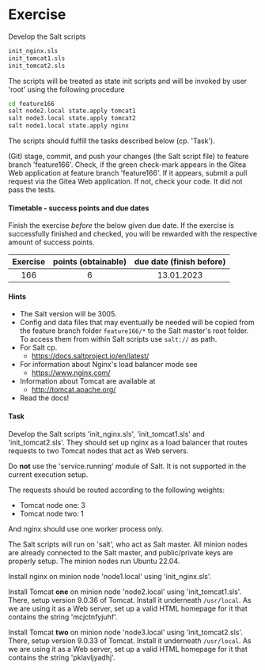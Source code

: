 # Exercise

Develop the Salt scripts

```sh
init_nginx.sls
init_tomcat1.sls
init_tomcat2.sls
```

The scripts will be treated as state init scripts and
will be invoked by user 'root' using the following procedure

```sh
cd feature166
salt node2.local state.apply tomcat1
salt node3.local state.apply tomcat2
salt node1.local state.apply nginx
```

The scripts should fulfill the tasks described below (cp. 'Task').

(Git) stage, commit, and push your changes (the Salt script file) to feature
branch 'feature166'. Check, if the green check-mark appears in the
Gitea Web application at feature branch 'feature166'. If it appears,
submit a pull request via the Gitea Web application. If not, check your code.
It did not pass the tests.

  
#### Timetable - success points and due dates

Finish the exercise *before* the below given due date. If the exercise is
successfully finished and checked, you will be rewarded with the respective
amount of success points.

|Exercise    |points (obtainable)                   |due date (finish before)|
|:--------:  |:--------:                            |:--------:              |
|166|6|13.01.2023|


#### Hints

- The Salt version will be 3005.
- Config and data files that may eventually be needed will be copied from
  the feature branch folder `feature166/*` to the Salt master's root
  folder. To access them from within Salt scripts use `salt://` as path.
- For Salt cp.
  - https://docs.saltproject.io/en/latest/
- For information about Nginx's load balancer mode see
  - https://www.nginx.com/
- Information about Tomcat are available at
  - http://tomcat.apache.org/
- Read the docs!

#### Task

Develop the Salt scripts 'init_nginx.sls', 'init_tomcat1.sls' and
'init_tomcat2.sls'. They should set up nginx as a load balancer that routes
requests to two Tomcat nodes that act as Web servers.

Do **not** use the 'service.running' module of Salt. It is not supported
in the current execution setup.

The requests should be routed according to the following weights:

- Tomcat node one: 3
- Tomcat node two: 1

And nginx should use one worker process only.

The Salt scripts will run on 'salt', who act as Salt master. All
minion nodes are already connected to the Salt master, and public/private keys
are properly setup. The minion nodes run Ubuntu 22.04.

Install nginx on minion node 'node1.local' using 'init_nginx.sls'.

Install Tomcat **one** on minion node 'node2.local' using
'init_tomcat1.sls'. There, setup version 9.0.36 of Tomcat.
Install it underneath `/usr/local`. As we are using it as a Web server, set up
a valid HTML homepage for it that contains the string 'mcjctnfyjuhf'.

Install Tomcat **two** on minion node 'node3.local' using
'init_tomcat2.sls'. There, setup version 9.0.33 of Tomcat.
Install it underneath `/usr/local`. As we are using it as a Web server, set up
a valid HTML homepage for it that contains the string 'pklavljyadhj'.